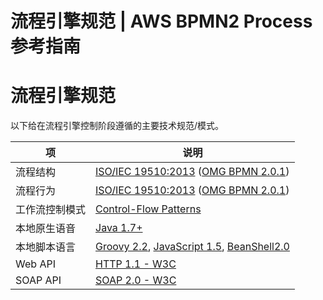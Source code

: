 # 流程引擎规范 | AWS BPMN2 Process参考指南

# 流程引擎规范

以下给在流程引擎控制阶段遵循的主要技术规范/模式。

项 | 说明  
---|---  
流程结构 | [ISO/IEC 19510:2013](<http://www.iso.org/iso/catalogue_detail.htm?csnumber=62652>) ([OMG BPMN 2.0.1](<http://www.omg.org/spec/BPMN/2.0/>))  
流程行为 | [ISO/IEC 19510:2013](<http://www.iso.org/iso/catalogue_detail.htm?csnumber=62652>) ([OMG BPMN 2.0.1](<http://www.omg.org/spec/BPMN/2.0/>))  
工作流控制模式 | [Control-Flow Patterns](<http://www.workflowpatterns.com/patterns/control/>)  
本地原生语音 | [Java 1.7+](<http://www.oracle.com/technetwork/java/index.html>)  
本地脚本语言 | [Groovy 2.2](<https://docs.awspaas.com/reference-guide/aws-paas-process-activity-reference-guide/script_task/groovy.html>), [JavaScript 1.5](<https://docs.awspaas.com/reference-guide/aws-paas-process-activity-reference-guide/script_task/javascript.html>), [BeanShell2.0](<https://docs.awspaas.com/reference-guide/aws-paas-process-activity-reference-guide/script_task/beanshell.html>)  
Web API | [HTTP 1.1 - W3C](<https://www.w3.org/Protocols/rfc2616/rfc2616.html>)  
SOAP API | [SOAP 2.0 - W3C](<https://www.w3.org/TR/soap/>)